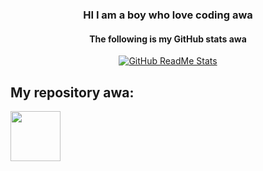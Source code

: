 <h3 align="center">HI I am a boy who love coding awa</h3>
<h4 align="center">The following is my GitHub stats awa</h4>
<div align="center">
<p>
  <a href="https://github.com/oto9487">
  <img src="https://github-readme-stats.vercel.app/api?username=oto487&show_icons=true&theme=react" alt="GitHub ReadMe Stats">
  </a>
</p>
</div>

## My repository awa:
  
<img src="https://github.com/oto9487/oto9487/blob/main/dc_py.svg?raw=true" width="80">
